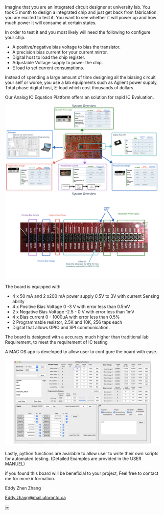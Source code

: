 Imagine that you are an integrated circuit designer at university lab. You took 5 month to design a integrated chip and just get back from fabrication. you are excited to test it. You want to see whether it will power up and how much power it will consume at certain states.

In order to test it and you most likely will need the following to configure your chip.

 - A positive/negative bias voltage to bias the transistor. 
 - A precision bias current for your current mirror.
 - Digital host to load the chip register.
 - Adjustable Voltage supply to power the chip.
 - E load to set current consumptions.

Instead of spending a large amount of time designing all the biasing circuit your self 
or worse, you use a lab equipments such as Aglient power supply,  Total phase digital host, E-load which cost thousands of dollars.

Our Analog IC Equation Platform offers an solution for rapid IC Evaluation.

![alt tag](https://raw.githubusercontent.com/eddyzhangGit/analog-IC-EVA-board/master/image/2017_ECE496_Poster_final.001.jpeg)
![alt tag](https://raw.githubusercontent.com/eddyzhangGit/analog-IC-EVA-board/master/image/2017_ECE496_Poster_final.002.jpeg)



The board is equipped with 

- 4 x 50 mA and 2 x200 mA power supply 0.5V to 3V with current Sensing ability
- 4 x Positive Bias Voltage 0 -3 V with error less than 0.5mV
- 2 x Negative Bias Voltage -2.5 - 0 V with error less than 1mV
- 4 x Bias current 0 - 1000uA with error less than 0.5%
- 2 Programmable resistor, 2.5K and 10K, 256 taps each
- Digital that allows GPIO and SPI communication.

The board is designed with a accuracy much higher than traditional lab Requirement,  to meet the requirement of IC testing


A MAC OS app is developed to allow user to  configure the board with ease.


![alt tag](https://raw.githubusercontent.com/eddyzhangGit/analog-IC-EVA-board/master/image/2017_ECE496_Poster_final2.003.jpeg)

Lastly, python functions are available to allow user to write their own scripts for automated testing. 
(Detailed Examples are provided in the USER MANUEL)
 
if you found this board will be beneficial to your project, Feel free to contact me for more information.

Eddy Zhen Zhang

Eddy.zhang@mail.utoronto.ca




￼
